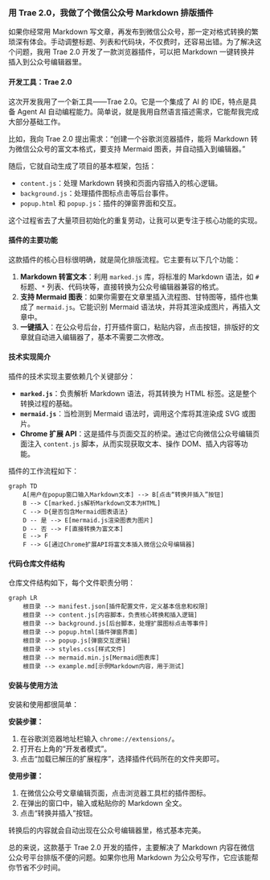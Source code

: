 ### 用 Trae 2.0，我做了个微信公众号 Markdown 排版插件

如果你经常用 Markdown 写文章，再发布到微信公众号，那一定对格式转换的繁琐深有体会。手动调整标题、列表和代码块，不仅费时，还容易出错。为了解决这个问题，我用 Trae 2.0 开发了一款浏览器插件，可以把 Markdown 一键转换并插入到公众号编辑器里。

#### 开发工具：Trae 2.0

这次开发我用了一个新工具——Trae 2.0。它是一个集成了 AI 的 IDE，特点是具备 Agent AI 自动编程能力。简单说，就是我用自然语言描述需求，它能帮我完成大部分基础工作。

比如，我向 Trae 2.0 提出需求：“创建一个谷歌浏览器插件，能将 Markdown 转为微信公众号的富文本格式，要支持 Mermaid 图表，并自动插入到编辑器。”

随后，它就自动生成了项目的基本框架，包括：

  * `content.js`：处理 Markdown 转换和页面内容插入的核心逻辑。
  * `background.js`：处理插件图标点击等后台事件。
  * `popup.html` 和 `popup.js`：插件的弹窗界面和交互。

这个过程省去了大量项目初始化的重复劳动，让我可以更专注于核心功能的实现。

#### 插件的主要功能

这款插件的核心目标很明确，就是简化排版流程。它主要有以下几个功能：

1.  **Markdown 转富文本**：利用 `marked.js` 库，将标准的 Markdown 语法，如 `#` 标题、`*` 列表、代码块等，直接转换为公众号编辑器兼容的格式。
2.  **支持 Mermaid 图表**：如果你需要在文章里插入流程图、甘特图等，插件也集成了 `mermaid.js`。它能识别 Mermaid 语法块，并将其渲染成图片，再插入文章中。
3.  **一键插入**：在公众号后台，打开插件窗口，粘贴内容，点击按钮，排版好的文章就自动进入编辑器了，基本不需要二次修改。

#### 技术实现简介

插件的技术实现主要依赖几个关键部分：

  * **`marked.js`**：负责解析 Markdown 语法，将其转换为 HTML 标签。这是整个转换过程的基础。
  * **`mermaid.js`**：当检测到 Mermaid 语法时，调用这个库将其渲染成 SVG 或图片。
  * **Chrome 扩展 API**：这是插件与页面交互的桥梁。通过它向微信公众号编辑页面注入 `content.js` 脚本，从而实现获取文本、操作 DOM、插入内容等功能。

插件的工作流程如下：

```mermaid
graph TD
    A[用户在popup窗口输入Markdown文本] --> B[点击“转换并插入”按钮]
    B --> C[marked.js解析Markdown文本为HTML]
    C --> D{是否包含Mermaid图表语法}
    D -- 是 --> E[mermaid.js渲染图表为图片]
    D -- 否 --> F[直接转换为富文本]
    E --> F
    F --> G[通过Chrome扩展API将富文本插入微信公众号编辑器]
```

#### 代码仓库文件结构

仓库文件结构如下，每个文件职责分明：

```mermaid
graph LR
    根目录 --> manifest.json[插件配置文件，定义基本信息和权限]
    根目录 --> content.js[内容脚本，负责核心转换和插入逻辑]
    根目录 --> background.js[后台脚本，处理扩展图标点击等事件]
    根目录 --> popup.html[插件弹窗界面]
    根目录 --> popup.js[弹窗交互逻辑]
    根目录 --> styles.css[样式文件]
    根目录 --> mermaid.min.js[Mermaid图表库]
    根目录 --> example.md[示例Markdown内容，用于测试]
```

#### 安装与使用方法

安装和使用都很简单：

**安装步骤：**

1.  在谷歌浏览器地址栏输入 `chrome://extensions/`。
2.  打开右上角的“开发者模式”。
3.  点击“加载已解压的扩展程序”，选择插件代码所在的文件夹即可。

**使用步骤：**

1.  在微信公众号文章编辑页面，点击浏览器工具栏的插件图标。
2.  在弹出的窗口中，输入或粘贴你的 Markdown 全文。
3.  点击“转换并插入”按钮。

转换后的内容就会自动出现在公众号编辑器里，格式基本完美。

总的来说，这款基于 Trae 2.0 开发的插件，主要解决了 Markdown 内容在微信公众号平台排版不便的问题。如果你也用 Markdown 为公众号写作，它应该能帮你节省不少时间。